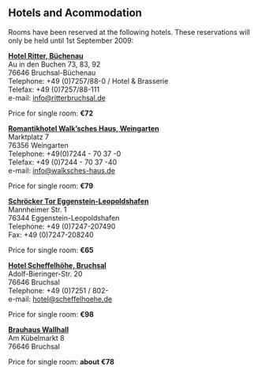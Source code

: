 ## Hotels and Acommodation

Rooms have been reserved at the following hotels. These reservations will only be held until 1st September 2009:

**[Hotel Ritter, Büchenau](http://www.ritterbruchsal.de/)**  
Au in den Buchen 73, 83, 92  
76646 Bruchsal-Büchenau  
Telephone: +49 (0)7257/88-0 / Hotel & Brasserie  
Telefax: +49 (0)7257/88-111  
e-mail: [info@ritterbruchsal.de](mailto:info@ritterbruchsal.de?subject=4M_ICOMM_2009_Conference)  

Price for single room: **€72**  

  

**[Romantikhotel Walk’sches Haus, Weingarten](http://www.walksches-haus.de/)**  
Marktplatz 7  
76356 Weingarten  
Telephone: +49(0)7244 - 70 37 -0  
Telefax: +49 (0)7244 - 70 37 -40   
e-mail: [info@walksches-haus.de](mailto:info@walksches-haus.de?subject=4M_ICOMM_2009_Conference)  

Price for single room: **€79**  
  
  
  
**[Schröcker Tor Eggenstein-Leopoldshafen](http://www.schroeckertor.de/)**  
Mannheimer Str. 1  
76344 Eggenstein-Leopoldshafen  
Telephone: +49 (0)7247-207490    
Fax: +49 (0)7247-208240  

Price for single room: **€65**  
    
  
**[Hotel Scheffelhöhe, Bruchsal](http://www.scheffelhoehe.de/hotel/index.php?rubric=29)**  
Adolf-Bieringer-Str. 20  
76646 Bruchsal  
Telephone: +49 (0)7251 / 802-  
e-mail: [hotel@scheffelhoehe.de](mailto:hotel@scheffelhoehe.de?subject=4M_ICOMM_2009_Conference)  

Price for single room: **€98**  

  
**[Brauhaus Wallhall](http://www.brauhaus-wallhall-bruchsal.de)**  
Am Kübelmarkt 8  
76646 Bruchsal  
  
Price for single room: **about €78**  
  

  













